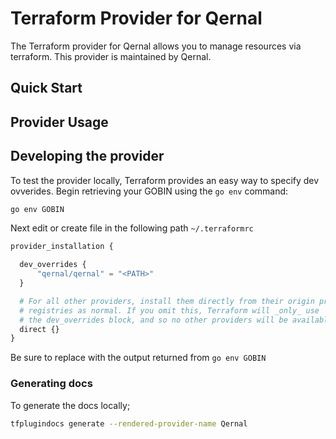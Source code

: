 # Terraform Provider for Qernal

The Terraform provider for Qernal allows you to manage resources via
terraform. This provider is maintained by Qernal.

## Quick Start

<!-- TODO insert quick start docs -->

## Provider Usage

<!-- TODO insert provider usage docs -->

## Developing the provider


To test the provider locally, Terraform provides an easy way to specify dev ovverides. Begin retrieving your GOBIN using the `go env` command:

```bash
go env GOBIN
```


Next edit or create file in the following path `~/.terraformrc`

```terraform
provider_installation {

  dev_overrides {
      "qernal/qernal" = "<PATH>"
  }

  # For all other providers, install them directly from their origin provider
  # registries as normal. If you omit this, Terraform will _only_ use
  # the dev_overrides block, and so no other providers will be available.
  direct {}
}
```
Be sure to replace <PATH> with the output returned from `go env GOBIN`

### Generating docs

To generate the docs locally;

```bash
tfplugindocs generate --rendered-provider-name Qernal
```